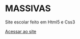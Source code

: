 # MASSIVAS
 Site escolar feito em Html5 e Css3

 <a href="https://bernardojru.github.io/MASSIVAS/index.html" target="_blank" rel="external"> Acessar ao site </a>
